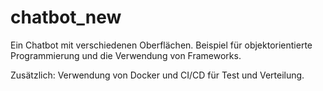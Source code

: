 # chatbot_new
Ein Chatbot mit verschiedenen Oberflächen. Beispiel für objektorientierte Programmierung und die Verwendung von Frameworks.

Zusätzlich: Verwendung von Docker und CI/CD für Test und Verteilung.
